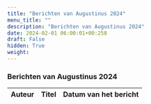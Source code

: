 ```yaml
---
title: "Berichten van Augustinus 2024"
menu_title: ""
description: "Berichten van Augustinus 2024"
date: 2024-02-01 06:00:01+00:258
draft: False
hidden: True
weight:
---
```

### Berichten van Augustinus 2024

**Auteur** | **Titel** | **Datum van het bericht**
---|---|---
